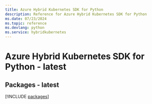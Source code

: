 ```yaml
---
title: Azure Hybrid Kubernetes SDK for Python
description: Reference for Azure Hybrid Kubernetes SDK for Python
ms.date: 07/23/2024
ms.topic: reference
ms.devlang: python
ms.service: hybridkubernetes
---
```

# Azure Hybrid Kubernetes SDK for Python - latest
## Packages - latest
[!INCLUDE [packages](hybrid-kubernetes-index.md)]